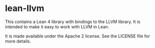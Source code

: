 # lean-llvm

This contains a Lean 4 library with bindings to the LLVM library.  It is intended to make it easy to work with LLVM in Lean.

It is made available under the Apache 2 license.
See the LICENSE file for more details.